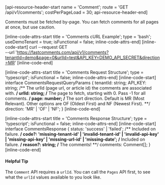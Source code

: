 [api-resource-header-start name = 'Comment'; route = 'GET /api/v1/comments'; costPerPageLoad = 30; api-resource-header-end]

Comments must be fetched by-page. You can fetch comments for all pages at once, but use caution.

[inline-code-attrs-start title = 'Comments cURL Example'; type = 'bash'; useDemoTenant = true; isFunctional = false; inline-code-attrs-end]
[inline-code-start]
curl --request GET \
  --url 'https://fastcomments.com/api/v1/comments?tenantId=demo&page=0&urlId=test&API_KEY=DEMO_API_SECRET&direction=MR'
[inline-code-end]

[inline-code-attrs-start title = 'Comments Request Structure'; type = 'typescript'; isFunctional = false; inline-code-attrs-end]
[inline-code-start]
interface CommentsRequestQueryParams {
    tenantId: string;
    API_KEY: string;
    /** The urlId (page url, or article id) the comments are associated with. **/
    urlId: string;
    /** The page to fetch, starting with 0. Pass -1 for all comments. **/
    page: number;
    /** The sort direction. Default is MR (Most Relevant). Other options are OF (Oldest First) and NF (Newest First). **/
    direction: 'MR' | 'OF' | 'NF';
}
[inline-code-end]

[inline-code-attrs-start title = 'Comments Response Structure'; type = 'typescript'; isFunctional = false; inline-code-attrs-end]
[inline-code-start]
interface CommentsResponse {
    status: 'success' | 'failed';
    /** Included on failure. **/
    code?: 'missing-tenant-id' | 'invalid-tenant-id' | 'invalid-api-key' | 'missing-api-key' | 'missing-url-id' | 'missing-date';
    /** Included on failure. **/
    reason?: string;
    /** The comments! **/
    comments: Comment[];
}
[inline-code-end]

#### Helpful Tip

The `Comment` API requires a `urlId`. You can call the `Pages` API first, to see what the `urlId` values available to you
look like.
